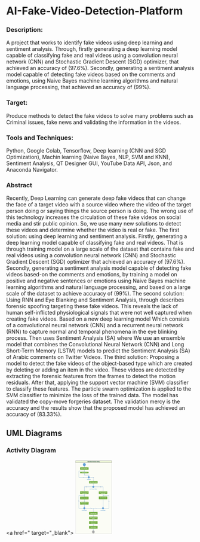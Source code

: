 # AI-Fake-Video-Detection-Platform
### Description:
A project that works to identify fake videos using deep learning and sentiment analysis. Through, firstly generating a deep learning model capable of classifying fake and real videos using a convolution neural network (CNN) and Stochastic Gradient Descent (SGD) optimizer, that achieved an accuracy of (97.6%). Secondly, generating a sentiment analysis model capable of detecting fake videos based on the comments and emotions, using Naive Bayes machine learning algorithms and natural language processing, that achieved an accuracy of (99%).
### Target:
Produce methods to detect the fake videos to solve many problems such as Criminal issues, fake news and validating the information in the videos.
### Tools and Techniques:
Python, Google Colab, Tensorflow, Deep learning (CNN and SGD Optimization), Machin learning (Naive Bayes, NLP, SVM and KNN), Sentiment Analysis, QT Designer GUI, YouTube Data API, Json, and Anaconda Navigator.
### Abstract
Recently, Deep Learning can generate deep fake videos that can change the face of a target video with a source video where the video of the target person doing or saying things the source person is doing. The wrong use of this technology increases the circulation of these fake videos on social media and stir public opinion. So, we use many new solutions to detect these videos and determine whether the video is real or fake. The first solution: using deep learning and sentiment analysis. Firstly, generating a deep learning model capable of classifying fake and real videos. That is through training model on a large scale of the dataset that contains fake and real videos using a convolution neural network (CNN) and Stochastic Gradient Descent (SGD) optimizer that achieved an accuracy of (97.6%). Secondly, generating a sentiment analysis model capable of detecting fake videos based-on the comments and emotions, by training a model on positive and negative sentences or emotions using Naive Bayes machine learning algorithms and natural language processing, and based on a large scale of the dataset to achieve accuracy of (99%). The second solution: Using RNN and Eye Blanking and Sentiment Analysis, through describes forensic spoofing targeting these fake videos. This reveals the lack of human self-inflicted physiological signals that were not well captured when creating fake videos. Based on a new deep learning model Which consists of a convolutional neural network (CNN) and a recurrent neural network (RNN) to capture normal and temporal phenomena in the eye blinking process. Then uses Sentiment Analysis (SA) where We use an ensemble model that combines the Convolutional Neural Network (CNN) and Long Short-Term Memory (LSTM) models to predict the Sentiment Analysis (SA) of Arabic comments on Twitter Videos. The third solution: Proposing a model to detect the fake videos of the object-based type which are created by deleting or adding an item in the video. These videos are detected by extracting the forensic features from the frames to detect the motion residuals. After that, applying the support vector machine (SVM) classifier to classify these features. The particle swarm optimization is applied to the SVM classifier to minimize the loss of the trained data. The model has validated the copy-move forgeries dataset. The validation mercy is the accuracy and the results show that the proposed model has achieved an accuracy of (83.33%).
## UML Diagrams
### Activity Diagram
<a href=" target="_blank"> <img src="https://github.com/SayedAbdo-99/AI-Fake-Video-Detection-Platform/blob/main/activity%20diagram.png" alt="c" width="100" height="200"/> </a>